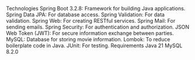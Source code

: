 



Technologies
Spring Boot 3.2.8: Framework for building Java applications.
Spring Data JPA: For database access.
Spring Validation: For data validation.
Spring Web: For creating RESTful services.
Spring Mail: For sending emails.
Spring Security: For authentication and authorization.
JSON Web Token (JWT): For secure information exchange between parties.
MySQL: Database for storing movie information.
Lombok: To reduce boilerplate code in Java.
JUnit: For testing.
Requirements
Java 21
MySQL 8.2.0